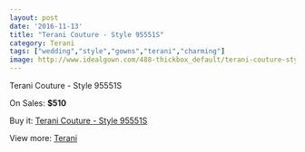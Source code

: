 ```yaml
---
layout: post
date: '2016-11-13'
title: "Terani Couture - Style 95551S"
category: Terani
tags: ["wedding","style","gowns","terani","charming"]
image: http://www.idealgown.com/488-thickbox_default/terani-couture-style-95551s.jpg
---
```

Terani Couture - Style 95551S

On Sales: **$510**
<a href="https://www.idealgown.com/en/terani/177-terani-couture-style-95551s.html"><amp-img layout="responsive" width="600" height="600" src="//www.idealgown.com/488-thickbox_default/terani-couture-style-95551s.jpg" alt="Terani Couture - Style 95551S 0" /></a>

Buy it: [Terani Couture - Style 95551S](https://www.idealgown.com/en/terani/177-terani-couture-style-95551s.html "Terani Couture - Style 95551S")

View more: [Terani](https://www.idealgown.com/en/4-terani "Terani")